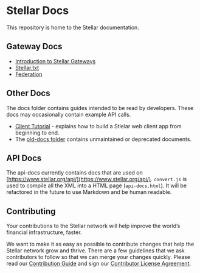 Stellar Docs
============

This repository is home to the Stellar documentation.

## Gateway Docs
* [Introduction to Stellar Gateways](https://github.com/stellar/docs/blob/master/docs/gateways.md)
* [Stellar.txt](https://github.com/stellar/docs/blob/master/docs/stellar-txt.md)
* [Federation](https://github.com/stellar/docs/blob/master/docs/federation.md)

## Other Docs

The docs folder contains guides intended to be read by developers. These docs may occasionally contain example API calls.
* [Client Tutorial](https://github.com/stellar/docs/blob/master/docs/how-to-build-a-client.md) - explains how to build a Stlelar web client app from beginning to end.
* The [old-docs folder](https://github.com/stellar/docs/tree/master/old-docs) contains unmaintained or deprecated documents.

## API Docs

The api-docs currently contains docs that are used on [https://www.stellar.org/api/](https://www.stellar.org/api/). `convert.js` is used to compile all the XML into a HTML page (`api-docs.html`). It will be refactored in the future to use Markdown and be human readable.

## Contributing

Your contributions to the Stellar network will help improve the world’s financial infrastructure, faster.

We want to make it as easy as possible to contribute changes that help the Stellar network grow and thrive. There are a few guidelines that we ask contributors to follow so that we can merge your changes quickly. Please read our [Contribution Guide](https://github.com/stellar/docs/blob/master/CONTRIBUTING.md) and sign our [Contributor License Agreement](https://docs.google.com/forms/d/1g7EF6PERciwn7zfmfke5Sir2n10yddGGSXyZsq98tVY/viewform).